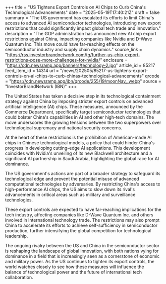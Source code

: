 +++
title = "US Tightens Export Controls on AI Chips to Curb China's Technological Advancements"
date = "2025-05-19T17:40:21Z"
draft = false
summary = "The US government has escalated its efforts to limit China's access to advanced AI semiconductor technologies, introducing new export restrictions that could significantly impact global tech trade and innovation."
description = "The GOP administration has announced new AI chip export restrictions against China, impacting companies like Nvidia and D-Wave Quantum Inc. This move could have far-reaching effects on the semiconductor industry and supply chain dynamics."
source_link = "https://rss.investorbrandnetwork.com/tg/further-us-chip-export-restrictions-pose-more-challenges-for-nvidia/"
enclosure = "https://cdn.newsramp.app/banners/technology-2.jpg"
article_id = 85217
feed_item_id = 14314
url = "/news/202505/85217-us-tightens-export-controls-on-ai-chips-to-curb-chinas-technological-advancements"
qrcode = "https://cdn.newsramp.app/ibn/qrcode/255/19/moonNav_.webp"
source = "InvestorBrandNetwork (IBN)"
+++

<p>The United States has taken a decisive step in its technological containment strategy against China by imposing stricter export controls on advanced artificial intelligence (AI) chips. These measures, announced by the Commerce Department, specifically target semiconductor technologies that could bolster China's capabilities in AI and other high-tech domains. The move underscores the growing tensions between the two superpowers over technological supremacy and national security concerns.</p><p>At the heart of these restrictions is the prohibition of American-made AI chips in Chinese technological models, a policy that could hinder China's progress in developing cutting-edge AI applications. This development coincides with Nvidia's unveiling of its new Blackwell architecture and a significant AI partnership in Saudi Arabia, highlighting the global race for AI dominance.</p><p>The US government's actions are part of a broader strategy to safeguard its technological edge and prevent the potential misuse of advanced computational technologies by adversaries. By restricting China's access to high-performance AI chips, the US aims to slow down its rival's advancements in critical areas such as military and surveillance technologies.</p><p>These export controls are expected to have far-reaching implications for the tech industry, affecting companies like D-Wave Quantum Inc. and others involved in international technology trade. The restrictions may also prompt China to accelerate its efforts to achieve self-sufficiency in semiconductor production, further intensifying the global competition for technological leadership.</p><p>The ongoing rivalry between the US and China in the semiconductor sector is reshaping the landscape of global innovation, with both nations vying for dominance in a field that is increasingly seen as a cornerstone of economic and military power. As the US continues to tighten its export controls, the world watches closely to see how these measures will influence the balance of technological power and the future of international tech collaboration.</p>